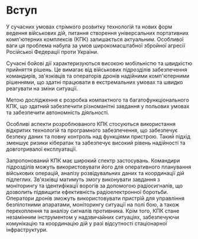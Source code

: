 <!-- ---
Детальний вступ для дипломної роботи на тему КПК
КПК на основі сенсорного дисплею Rasberry pi module, hakerf one
Для військових командирів для планування операцій, 
зв'язківців для розпізнавання ворогів по радіосигналів
операторів дронів для управління моніторнигу і перехоплення
--- -->

# Вступ

У сучасних умовах стрімкого розвитку технологій та нових форм ведення військових дій, питання створення універсальних портативних комп'ютерних комплексів (КПК) залишається актуальним. Особливої ваги ця проблема набула за умов широкомасштабної збройної агресії Російської Федерації проти України.

Сучасні бойові дії характеризуються високою мобільністю та швидкістю прийняття рішень. Це вимагає від військових підрозділів забезпечення командирів, зв'язківців та операторів дронів надійними комп'ютерними рішеннями, що здатні працювати в екстремальних умовах та швидко реагувати на зміни ситуації.

Метою дослідження є розробка компактного та багатофункціонального КПК, що здатний забезпечити різноманітні завдання у польових умовах та забезпечити автономність діяльності.

Особливі аспекти розроблюваного КПК стосуються використання відкритих технологій та програмного забезпечення, що забезпечує безпеку даних та повну контроль над функціями пристрою. Такий підхід зменшує ризики кібератак та забезпечує високий рівень надійності та довготривалої експлуатації.

Запропонований КПК має широкий спектр застосувань. Командири підрозділів можуть використовувати його для оперативного планування військових операцій, аналізу розвідувальних даних та координації дій підлеглих. Зв'язківці матимуть змогу виконувати завдання з моніторингу та ідентифікації ворогів за допомогою радіосигналів, що дозволить підвищити ефективність радіоелектронної боротьби. Оператори дронів зможуть використовувати пристрій для управління безпілотними апаратами, моніторингу ситуації на полі бою, а також перехоплення та аналізу сигналів противника. Крім того, КПК стане незамінним інструментом у надзвичайних ситуаціях, забезпечуючи комунікацію та координацію дій у разі відсутності стаціонарної інфраструктури.